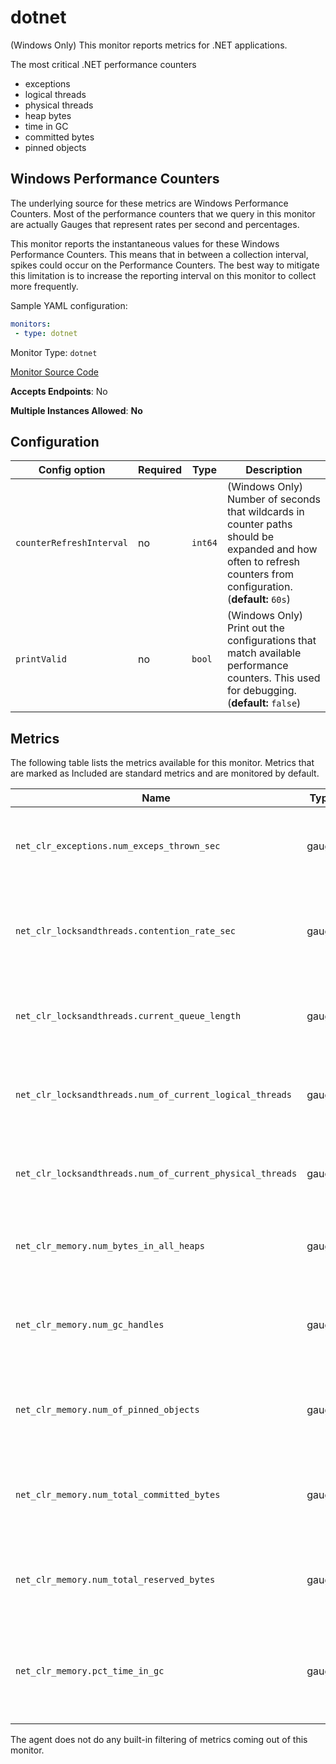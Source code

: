 <!--- GENERATED BY gomplate from scripts/docs/monitor-page.md.tmpl --->

# dotnet

(Windows Only) This monitor reports metrics for .NET applications.

The most critical .NET performance counters
* exceptions
* logical threads
* physical threads
* heap bytes
* time in GC
* committed bytes
* pinned objects

## Windows Performance Counters
The underlying source for these metrics are Windows Performance Counters.
Most of the performance counters that we query in this monitor are actually Gauges
that represent rates per second and percentages.

This monitor reports the instantaneous values for these Windows Performance Counters.
This means that in between a collection interval, spikes could occur on the
Performance Counters.  The best way to mitigate this limitation is to increase
the reporting interval on this monitor to collect more frequently.

Sample YAML configuration:

```yaml
monitors:
 - type: dotnet
```


Monitor Type: `dotnet`

[Monitor Source Code](https://github.com/signalfx/signalfx-agent/tree/master/internal/monitors/dotnet)

**Accepts Endpoints**: No

**Multiple Instances Allowed**: **No**

## Configuration

| Config option | Required | Type | Description |
| --- | --- | --- | --- |
| `counterRefreshInterval` | no | `int64` | (Windows Only) Number of seconds that wildcards in counter paths should be expanded and how often to refresh counters from configuration. (**default:** `60s`) |
| `printValid` | no | `bool` | (Windows Only) Print out the configurations that match available performance counters.  This used for debugging. (**default:** `false`) |




## Metrics

The following table lists the metrics available for this monitor. Metrics that are marked as Included are standard metrics and are monitored by default.

| Name | Type | [Default](https://docs.signalfx.com/en/latest/admin-guide/usage.html#about-custom-bundled-and-high-resolution-metrics) | Description |
| ---  | ---  | ---    | ---         |
| `net_clr_exceptions.num_exceps_thrown_sec` | gauge |  | The number of exceptions thrown by .NET applications. |
| `net_clr_locksandthreads.contention_rate_sec` | gauge |  | The rate of thread of thread contention per second for .NET applications. |
| `net_clr_locksandthreads.current_queue_length` | gauge |  | The current thread queue length for .NET applications. |
| `net_clr_locksandthreads.num_of_current_logical_threads` | gauge |  | The number of current logical threads for .NET applications. |
| `net_clr_locksandthreads.num_of_current_physical_threads` | gauge |  | The number of current physical threads for .NET applications. |
| `net_clr_memory.num_bytes_in_all_heaps` | gauge |  | The number of bytes in all heaps for .NET applications. |
| `net_clr_memory.num_gc_handles` | gauge |  | The number of garbage collection handles held by .NET applications. |
| `net_clr_memory.num_of_pinned_objects` | gauge |  | The number of objects pinned in memory by .NET applications. |
| `net_clr_memory.num_total_committed_bytes` | gauge |  | The total number of bytes committed to memory by .NET applications. |
| `net_clr_memory.num_total_reserved_bytes` | gauge |  | The total number of bytes reserved by .NET applications. |
| `net_clr_memory.pct_time_in_gc` | gauge |  | The percentage of time spent garbage collecting by .NET applications. |


The agent does not do any built-in filtering of metrics coming out of this
monitor.


